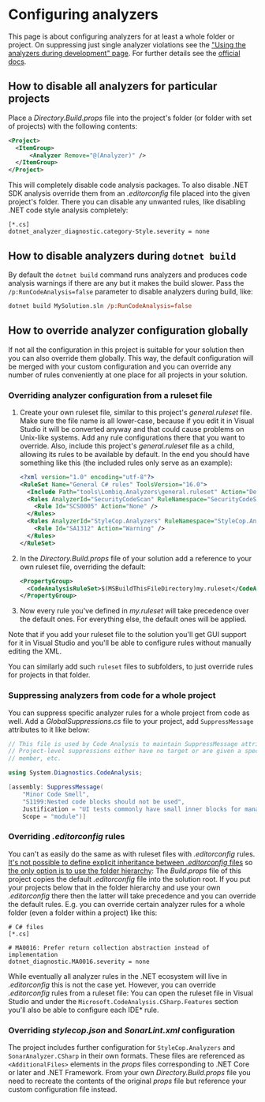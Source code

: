 # Configuring analyzers

This page is about configuring analyzers for at least a whole folder or project. On suppressing just single analyzer violations see the ["Using the analyzers during development" page](UsingAnalyzersDuringDevelopment.md). For further details see the [official docs](https://docs.microsoft.com/en-us/visualstudio/code-quality/use-roslyn-analyzers?view=vs-2022).

## How to disable all analyzers for particular projects

Place a *Directory.Build.props* file into the project's folder (or folder with set of projects) with the following contents:

```xml
<Project>
  <ItemGroup> 
      <Analyzer Remove="@(Analyzer)" /> 
  </ItemGroup>
</Project>
```

This will completely disable code analysis packages. To also disable .NET SDK analysis override them from an *.editorconfig* file placed into the given project's folder. There you can disable any unwanted rules, like disabling .NET code style analysis completely:

```editorconfig
[*.cs]
dotnet_analyzer_diagnostic.category-Style.severity = none
```

## How to disable analyzers during `dotnet build`

By default the `dotnet build` command runs analyzers and produces code analysis warnings if there are any but it makes the build slower. Pass the `/p:RunCodeAnalysis=false` parameter to disable analyzers during build, like:

```ps
dotnet build MySolution.sln /p:RunCodeAnalysis=false
```

## How to override analyzer configuration globally

If not all the configuration in this project is suitable for your solution then you can also override them globally. This way, the default configuration will be merged with your custom configuration and you can override any number of rules conveniently at one place for all projects in your solution.

### Overriding analyzer configuration from a ruleset file

1. Create your own ruleset file, similar to this project's *general.ruleset* file. Make sure the file name is all lower-case, because if you edit it in Visual Studio it will be converted anyway and that could cause problems on Unix-like systems. Add any rule configurations there that you want to override. Also, include this project's *general.ruleset* file as a child, allowing its rules to be available by default. In the end you should have something like this (the included rules only serve as an example):

    ```xml
    <?xml version="1.0" encoding="utf-8"?>
    <RuleSet Name="General C# rules" ToolsVersion="16.0">
      <Include Path="tools\Lombiq.Analyzers\general.ruleset" Action="Default" />
      <Rules AnalyzerId="SecurityCodeScan" RuleNamespace="SecurityCodeScan">
        <Rule Id="SCS0005" Action="None" />
      </Rules>
      <Rules AnalyzerId="StyleCop.Analyzers" RuleNamespace="StyleCop.Analyzers">
        <Rule Id="SA1312" Action="Warning" />
      </Rules>
    </RuleSet>
    ```

2. In the *Directory.Build.props* file of your solution add a reference to your own ruleset file, overriding the default:

    ```xml
    <PropertyGroup>
      <CodeAnalysisRuleSet>$(MSBuildThisFileDirectory)my.ruleset</CodeAnalysisRuleSet>
    </PropertyGroup>
    ```

3. Now every rule you've defined in *my.ruleset* will take precedence over the default ones. For everything else, the default ones will be applied.

Note that if you add your ruleset file to the solution you'll get GUI support for it in Visual Studio and you'll be able to configure rules without manually editing the XML.

You can similarly add such `ruleset` files to subfolders, to just override rules for projects in that folder.

### Suppressing analyzers from code for a whole project

You can suppress specific analyzer rules for a whole project from code as well. Add a *GlobalSuppressions.cs* file to your project, add `SuppressMessage` attributes to it like below:

```csharp
// This file is used by Code Analysis to maintain SuppressMessage attributes that are applied to this project.
// Project-level suppressions either have no target or are given a specific target and scoped to a namespace, type,
// member, etc.

using System.Diagnostics.CodeAnalysis;

[assembly: SuppressMessage(
    "Minor Code Smell",
    "S1199:Nested code blocks should not be used",
    Justification = "UI tests commonly have small inner blocks for managing one-off elements like dropdowns.",
    Scope = "module")]
```

### Overriding *.editorconfig* rules

You can't as easily do the same as with ruleset files with *.editorconfig* rules. [It's not possible to define explicit inheritance between *.editorconfig* files](https://github.com/editorconfig/editorconfig/issues/236) so [the only option is to use the folder hierarchy](https://stackoverflow.com/questions/58543855/can-visual-studio-use-an-editorconfig-not-in-the-directory-hierarchy/58556556#58556556): The *Build.props* file of this project copies the default *.editorconfig* file into the solution root. If you put your projects below that in the folder hierarchy and use your own *.editorconfig* there then the latter will take precedence and you can override the default rules. E.g. you can override certain analyzer rules for a whole folder (even a folder within a project) like this:

```editor-config
# C# files
[*.cs]

# MA0016: Prefer return collection abstraction instead of implementation
dotnet_diagnostic.MA0016.severity = none
```

While eventually all analyzer rules in the .NET ecosystem will live in *.editorconfig* this is not the case yet. However, you can override *.editorconfig* rules from a ruleset file: You can open the ruleset file in Visual Studio and under the `Microsoft.CodeAnalysis.CSharp.Features` section you'll also be able to configure each IDE\* rule.

### Overriding *stylecop.json* and *SonarLint.xml* configuration

The project includes further configuration for `StyleCop.Analyzers` and `SonarAnalyzer.CSharp` in their own formats. These files are referenced as `<AdditionalFiles>` elements in the *props* files corresponding to .NET Core or later and .NET Framework. From your own *Directory.Build.props* file you need to recreate the contents of the original *props* file but reference your custom configuration file instead.
